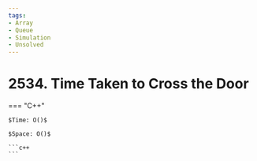 ```yaml
---
tags:
- Array
- Queue
- Simulation
- Unsolved
---
```



# 2534. Time Taken to Cross the Door

=== "C++"

    $Time: O()$

    $Space: O()$

    ```c++
    ```